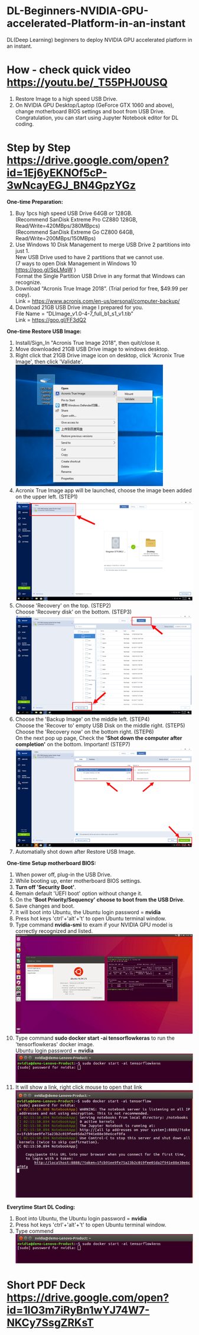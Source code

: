 # DL-Beginners-NVIDIA-GPU-accelerated-Platform-in-an-instant
DL(Deep Learning) beginners to deploy NVIDIA GPU accelerated platform in an instant.

# How - check quick video https://youtu.be/_T55PHJ0USQ
1. Restore Image to a high speed USB Drive.  
2. On NVIDIA GPU Desktop/Laptop (GeForce GTX 1060 and above), change motherboard BIOS settings and boot from USB Drive.  
Congratulation, you can start using Jupyter Notebook editor for DL coding.

# Step by Step https://drive.google.com/open?id=1Ej6yEKNOf5cP-3wNcayEGJ_BN4GpzYGz
**One-time Preparation:** 
1. Buy 1pcs high speed USB Drive 64GB or 128GB.  
   (Recommend SanDisk Extreme Pro CZ880 128GB, Read/Write=420MBps/380MBpcs)  
   (Recommend SanDisk Extreme Go CZ800 64GB, Read/Write=200MBps/150MBps)  
2. Use Windows 10 Disk Management to merge USB Drive 2 partitions into just 1.  
   New USB Drive used to have 2 partitions that we cannot use.  
   (7 ways to open Disk Management in Windows 10 https://goo.gl/SpLMqW )  
   Format the Single Partition USB Drive in any format that Windows can recognize.  
3. Download “Acronis True Image 2018”. (Trial period for free, $49.99 per copy).  
   Link = https://www.acronis.com/en-us/personal/computer-backup/  
4. Download 21GB USB Drive image I prepared for you.  
   File Name = “DLImage_v1.0-4-7_full_b1_s1_v1.tib”  
   Link = https://goo.gl/FF3dQ2  
   
**One-time Restore USB Image:**  
1. Install/Sign_In "Acronis True Image 2018", then quit/close it.  
2. Move downloaded 21GB USB Drive image to windows desktop.  
3. Right click that 21GB Drive image icon on desktop, click 'Acronix True Image', then click 'Validate'.  
![](/photo/Picture1a.png)  
4. Acronix True Image app will be launched, choose the image been added on the upper left. (STEP1)  
![](/photo/Picture1b.png)  
5. Choose 'Recovery' on the top. (STEP2)  
   Choose 'Recovery disk' on the bottom. (STEP3)  
![](/photo/Picture1c.png)
6. Choose the 'Backup Image' on the middle left. (STEP4)  
   Choose the 'Recover to' empty USB Disk on the middle right. (STEP5)  
   Choose the 'Recovery now' on the bottom right. (STEP6)  
   On the next pop up page, Check the **'Shot down the computer after completion'** on the bottom. Important! (STEP7)
![](/photo/Picture1d.png)  
7. Automatially shot down after Restore USB Image.  

**One-time Setup motherboard BIOS:**  
1. When power off, plug-in the USB Drive.
2. While booting up, enter motherboard BIOS settings.  
3. **Turn off 'Security Boot'**.  
4. Remain default 'UEFI boot' option without change it.  
5. On the **'Boot Priority/Sequency' choose to boot from the USB Drive**.  
6. Save changes and boot.  
7. It will boot into Ubuntu, the Ubuntu login password = **nvidia**  
8. Press hot keys 'ctrl'+'alt'+'t' to open Ubuntu terminal window.  
9. Type command **nvidia-smi** to exam if your NVIDIA GPU model is correctly recognized and listed.  
![](/photo/Picture2a.png)  
10. Type command **sudo docker start -ai tensorflowkeras** to run the 'tensorflowkeras' docker image.  
   Ubuntu login password = **nvidia**  
![](/photo/Picture3a.png)  
11. It will show a link, right click mouse to open that link  
![](/photo/Picture3b.png)  
 
**Everytime Start DL Coding:**  
1. Boot into Ubuntu, the Ubuntu login password = **nvidia**  
2. Press hot keys 'ctrl'+'alt'+'t' to open Ubuntu terminal window.  
3. Type commend  
![](/photo/Picture3a.png)  


# Short PDF Deck https://drive.google.com/open?id=1lO3m7iRyBn1wYJ74W7-NKCy7SsgZRKsT


